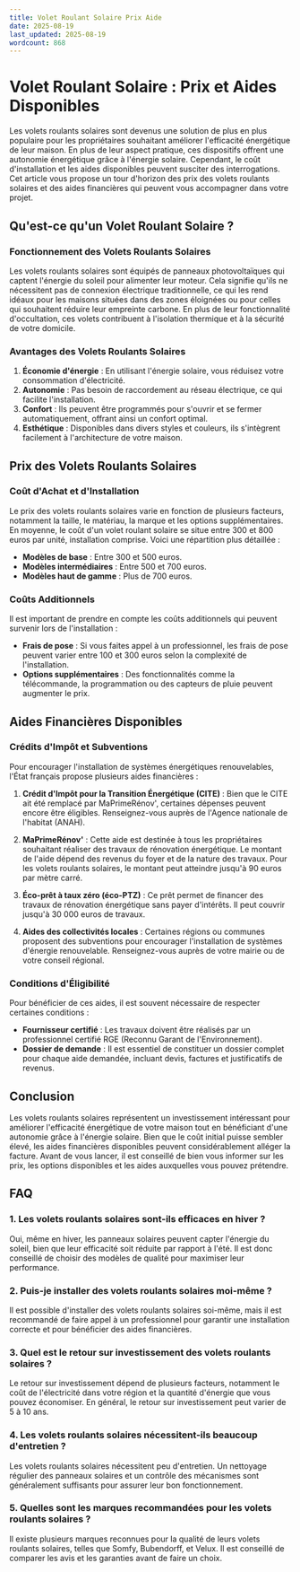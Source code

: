 ```yaml
---
title: Volet Roulant Solaire Prix Aide
date: 2025-08-19
last_updated: 2025-08-19
wordcount: 868
---
```


# Volet Roulant Solaire : Prix et Aides Disponibles

Les volets roulants solaires sont devenus une solution de plus en plus populaire pour les propriétaires souhaitant améliorer l'efficacité énergétique de leur maison. En plus de leur aspect pratique, ces dispositifs offrent une autonomie énergétique grâce à l'énergie solaire. Cependant, le coût d'installation et les aides disponibles peuvent susciter des interrogations. Cet article vous propose un tour d'horizon des prix des volets roulants solaires et des aides financières qui peuvent vous accompagner dans votre projet.

## Qu'est-ce qu'un Volet Roulant Solaire ?

### Fonctionnement des Volets Roulants Solaires

Les volets roulants solaires sont équipés de panneaux photovoltaïques qui captent l'énergie du soleil pour alimenter leur moteur. Cela signifie qu'ils ne nécessitent pas de connexion électrique traditionnelle, ce qui les rend idéaux pour les maisons situées dans des zones éloignées ou pour celles qui souhaitent réduire leur empreinte carbone. En plus de leur fonctionnalité d'occultation, ces volets contribuent à l'isolation thermique et à la sécurité de votre domicile.

### Avantages des Volets Roulants Solaires

1. **Économie d'énergie** : En utilisant l'énergie solaire, vous réduisez votre consommation d'électricité.
2. **Autonomie** : Pas besoin de raccordement au réseau électrique, ce qui facilite l'installation.
3. **Confort** : Ils peuvent être programmés pour s'ouvrir et se fermer automatiquement, offrant ainsi un confort optimal.
4. **Esthétique** : Disponibles dans divers styles et couleurs, ils s'intègrent facilement à l'architecture de votre maison.

## Prix des Volets Roulants Solaires

### Coût d'Achat et d'Installation

Le prix des volets roulants solaires varie en fonction de plusieurs facteurs, notamment la taille, le matériau, la marque et les options supplémentaires. En moyenne, le coût d'un volet roulant solaire se situe entre 300 et 800 euros par unité, installation comprise. Voici une répartition plus détaillée :

- **Modèles de base** : Entre 300 et 500 euros.
- **Modèles intermédiaires** : Entre 500 et 700 euros.
- **Modèles haut de gamme** : Plus de 700 euros.

### Coûts Additionnels

Il est important de prendre en compte les coûts additionnels qui peuvent survenir lors de l'installation :

- **Frais de pose** : Si vous faites appel à un professionnel, les frais de pose peuvent varier entre 100 et 300 euros selon la complexité de l'installation.
- **Options supplémentaires** : Des fonctionnalités comme la télécommande, la programmation ou des capteurs de pluie peuvent augmenter le prix.

## Aides Financières Disponibles

### Crédits d'Impôt et Subventions

Pour encourager l'installation de systèmes énergétiques renouvelables, l'État français propose plusieurs aides financières :

1. **Crédit d'Impôt pour la Transition Énergétique (CITE)** : Bien que le CITE ait été remplacé par MaPrimeRénov', certaines dépenses peuvent encore être éligibles. Renseignez-vous auprès de l'Agence nationale de l'habitat (ANAH).
  
2. **MaPrimeRénov'** : Cette aide est destinée à tous les propriétaires souhaitant réaliser des travaux de rénovation énergétique. Le montant de l'aide dépend des revenus du foyer et de la nature des travaux. Pour les volets roulants solaires, le montant peut atteindre jusqu'à 90 euros par mètre carré.

3. **Éco-prêt à taux zéro (éco-PTZ)** : Ce prêt permet de financer des travaux de rénovation énergétique sans payer d'intérêts. Il peut couvrir jusqu'à 30 000 euros de travaux.

4. **Aides des collectivités locales** : Certaines régions ou communes proposent des subventions pour encourager l'installation de systèmes d'énergie renouvelable. Renseignez-vous auprès de votre mairie ou de votre conseil régional.

### Conditions d'Éligibilité

Pour bénéficier de ces aides, il est souvent nécessaire de respecter certaines conditions :

- **Fournisseur certifié** : Les travaux doivent être réalisés par un professionnel certifié RGE (Reconnu Garant de l'Environnement).
- **Dossier de demande** : Il est essentiel de constituer un dossier complet pour chaque aide demandée, incluant devis, factures et justificatifs de revenus.

## Conclusion

Les volets roulants solaires représentent un investissement intéressant pour améliorer l'efficacité énergétique de votre maison tout en bénéficiant d'une autonomie grâce à l'énergie solaire. Bien que le coût initial puisse sembler élevé, les aides financières disponibles peuvent considérablement alléger la facture. Avant de vous lancer, il est conseillé de bien vous informer sur les prix, les options disponibles et les aides auxquelles vous pouvez prétendre. 

## FAQ

### 1. Les volets roulants solaires sont-ils efficaces en hiver ?

Oui, même en hiver, les panneaux solaires peuvent capter l'énergie du soleil, bien que leur efficacité soit réduite par rapport à l'été. Il est donc conseillé de choisir des modèles de qualité pour maximiser leur performance.

### 2. Puis-je installer des volets roulants solaires moi-même ?

Il est possible d'installer des volets roulants solaires soi-même, mais il est recommandé de faire appel à un professionnel pour garantir une installation correcte et pour bénéficier des aides financières.

### 3. Quel est le retour sur investissement des volets roulants solaires ?

Le retour sur investissement dépend de plusieurs facteurs, notamment le coût de l'électricité dans votre région et la quantité d'énergie que vous pouvez économiser. En général, le retour sur investissement peut varier de 5 à 10 ans.

### 4. Les volets roulants solaires nécessitent-ils beaucoup d'entretien ?

Les volets roulants solaires nécessitent peu d'entretien. Un nettoyage régulier des panneaux solaires et un contrôle des mécanismes sont généralement suffisants pour assurer leur bon fonctionnement.

### 5. Quelles sont les marques recommandées pour les volets roulants solaires ?

Il existe plusieurs marques reconnues pour la qualité de leurs volets roulants solaires, telles que Somfy, Bubendorff, et Velux. Il est conseillé de comparer les avis et les garanties avant de faire un choix.